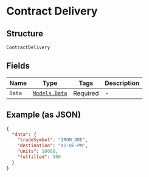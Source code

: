 
# Contract Delivery

## Structure

`ContractDelivery`

## Fields

| Name | Type | Tags | Description |
|  --- | --- | --- | --- |
| `Data` | [`Models.Data`](../../doc/models/data.md) | Required | - |

## Example (as JSON)

```json
{
  "data": {
    "tradeSymbol": "IRON_ORE",
    "destination": "X1-OE-PM",
    "units": 10000,
    "fulfilled": 500
  }
}
```

